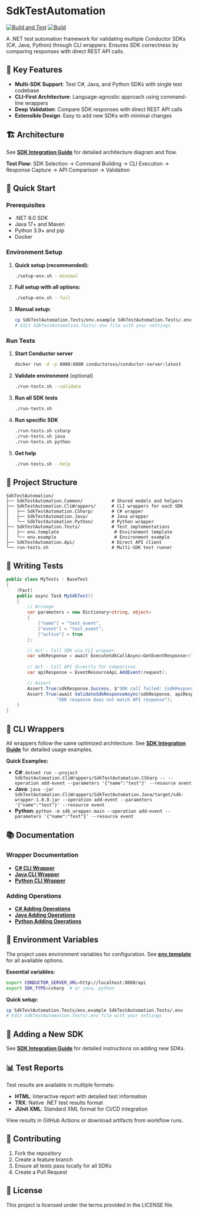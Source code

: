 # SdkTestAutomation

[![Build and Test](https://github.com/evgeniykisel/SdkTestAutomation/actions/workflows/build-and-test.yml/badge.svg)](https://github.com/evgeniykisel/SdkTestAutomation/actions/workflows/build-and-test.yml)
[![Build](https://github.com/evgeniykisel/SdkTestAutomation/actions/workflows/build.yml/badge.svg)](https://github.com/evgeniykisel/SdkTestAutomation/actions/workflows/build.yml)

A .NET test automation framework for validating multiple Conductor SDKs (C#, Java, Python) through CLI wrappers. Ensures SDK correctness by comparing responses with direct REST API calls.

## 🎯 Key Features

- **Multi-SDK Support**: Test C#, Java, and Python SDKs with single test codebase
- **CLI-First Architecture**: Language-agnostic approach using command-line wrappers
- **Deep Validation**: Compare SDK responses with direct REST API calls
- **Extensible Design**: Easy to add new SDKs with minimal changes

## 🏗️ Architecture

See **[SDK Integration Guide](SDK_INTEGRATION_GUIDE.md#🏗️-architecture)** for detailed architecture diagram and flow.

**Test Flow**: SDK Selection → Command Building → CLI Execution → Response Capture → API Comparison → Validation

## 🚀 Quick Start

### Prerequisites
- .NET 8.0 SDK
- Java 17+ and Maven
- Python 3.9+ and pip
- Docker

### Environment Setup
1. **Quick setup (recommended):**
   ```bash
   ./setup-env.sh --minimal
   ```

2. **Full setup with all options:**
   ```bash
   ./setup-env.sh --full
   ```

3. **Manual setup:**
   ```bash
   cp SdkTestAutomation.Tests/env.example SdkTestAutomation.Tests/.env  # or cp SdkTestAutomation.Tests/env.template SdkTestAutomation.Tests/.env
   # Edit SdkTestAutomation.Tests/.env file with your settings
   ```

### Run Tests

1. **Start Conductor server**
   ```bash
   docker run -d -p 8080:8080 conductoross/conductor-server:latest
   ```

2. **Validate environment** (optional)
   ```bash
   ./run-tests.sh --validate
   ```

3. **Run all SDK tests**
   ```bash
   ./run-tests.sh
   ```

4. **Run specific SDK**
   ```bash
   ./run-tests.sh csharp
   ./run-tests.sh java
   ./run-tests.sh python
   ```

5. **Get help**
   ```bash
   ./run-tests.sh --help
   ```

## 📁 Project Structure

```
SdkTestAutomation/
├── SdkTestAutomation.Common/           # Shared models and helpers
├── SdkTestAutomation.CliWrappers/      # CLI wrappers for each SDK
│   ├── SdkTestAutomation.CSharp/       # C# wrapper
│   ├── SdkTestAutomation.Java/         # Java wrapper
│   └── SdkTestAutomation.Python/       # Python wrapper
├── SdkTestAutomation.Tests/            # Test implementations
│   ├── env.template                     # Environment template
│   └── env.example                      # Environment example
├── SdkTestAutomation.Api/              # Direct API client
└── run-tests.sh                        # Multi-SDK test runner
```

## 🧪 Writing Tests

```csharp
public class MyTests : BaseTest
{
    [Fact]
    public async Task MySdkTest()
    {
        // Arrange
        var parameters = new Dictionary<string, object>
        {
            ["name"] = "test_event",
            ["event"] = "test_event",
            ["active"] = true
        };

        // Act - Call SDK via CLI wrapper
        var sdkResponse = await ExecuteSdkCallAsync<GetEventResponse>("add-event", parameters, "event");
        
        // Act - Call API directly for comparison
        var apiResponse = EventResourceApi.AddEvent(request);

        // Assert
        Assert.True(sdkResponse.Success, $"SDK call failed: {sdkResponse.ErrorMessage}");
        Assert.True(await ValidateSdkResponseAsync(sdkResponse, apiResponse), 
                   "SDK response does not match API response");
    }
}
```

## 🔧 CLI Wrappers

All wrappers follow the same optimized architecture. See **[SDK Integration Guide](SDK_INTEGRATION_GUIDE.md#🔧-cli-wrappers)** for detailed usage examples.

**Quick Examples:**
- **C#**: `dotnet run --project SdkTestAutomation.CliWrappers/SdkTestAutomation.CSharp -- --operation add-event --parameters '{"name":"test"}' --resource event`
- **Java**: `java -jar SdkTestAutomation.CliWrappers/SdkTestAutomation.Java/target/sdk-wrapper-1.0.0.jar --operation add-event --parameters '{"name":"test"}' --resource event`
- **Python**: `python -m sdk_wrapper.main --operation add-event --parameters '{"name":"test"}' --resource event`

## 📚 Documentation

### Wrapper Documentation
- **[C# CLI Wrapper](SdkTestAutomation.CliWrappers/SdkTestAutomation.CSharp/README.md)**
- **[Java CLI Wrapper](SdkTestAutomation.CliWrappers/SdkTestAutomation.Java/README.md)**
- **[Python CLI Wrapper](SdkTestAutomation.CliWrappers/SdkTestAutomation.Python/README.md)**

### Adding Operations
- **[C# Adding Operations](SdkTestAutomation.CliWrappers/SdkTestAutomation.CSharp/ADDING_OPERATIONS.md)**
- **[Java Adding Operations](SdkTestAutomation.CliWrappers/SdkTestAutomation.Java/ADDING_OPERATIONS.md)**
- **[Python Adding Operations](SdkTestAutomation.CliWrappers/SdkTestAutomation.Python/ADDING_OPERATIONS.md)**

## 🔧 Environment Variables

The project uses environment variables for configuration. See **[env.template](SdkTestAutomation.Tests/env.template)** for all available options.

**Essential variables:**
```bash
export CONDUCTOR_SERVER_URL=http://localhost:8080/api
export SDK_TYPE=csharp  # or java, python
```

**Quick setup:**
```bash
cp SdkTestAutomation.Tests/env.example SdkTestAutomation.Tests/.env
# Edit SdkTestAutomation.Tests/.env file with your settings
```

## 🔄 Adding a New SDK

See **[SDK Integration Guide](SDK_INTEGRATION_GUIDE.md#🔄-adding-new-sdk)** for detailed instructions on adding new SDKs.

## 📊 Test Reports

Test results are available in multiple formats:
- **HTML**: Interactive report with detailed test information
- **TRX**: Native .NET test results format
- **JUnit XML**: Standard XML format for CI/CD integration

View results in GitHub Actions or download artifacts from workflow runs.

## 🤝 Contributing

1. Fork the repository
2. Create a feature branch
3. Ensure all tests pass locally for all SDKs
4. Create a Pull Request

## 📄 License

This project is licensed under the terms provided in the LICENSE file.